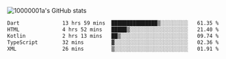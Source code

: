 ![10000001a's GitHub stats](https://github-readme-stats.vercel.app/api?username=10000001a&show_icons=true&theme=onedark&count_private=true)

<!-- [![Top Langs](https://github-readme-stats.vercel.app/api/top-langs/?username=10000001a&layout=compact&theme=onedark&langs_count=5)](https://github.com/anuraghazra/github-readme-stats) -->
<!--
**10000001a/10000001a** is a ✨ _special_ ✨ repository because its `README.md` (this file) appears on your GitHub profile.

Here are some ideas to get you started:

- 🔭 I’m currently working on ...
- 🌱 I’m currently learning ...
- 👯 I’m looking to collaborate on ...
- 🤔 I’m looking for help with ...
- 💬 Ask me about ...
- 📫 How to reach me: ...
- 😄 Pronouns: ...
- ⚡ Fun fact: ...
-->

<!--START_SECTION:waka-->

```txt
Dart              13 hrs 59 mins  ███████████████▒░░░░░░░░░   61.35 %
HTML              4 hrs 52 mins   █████▒░░░░░░░░░░░░░░░░░░░   21.40 %
Kotlin            2 hrs 13 mins   ██▒░░░░░░░░░░░░░░░░░░░░░░   09.74 %
TypeScript        32 mins         ▓░░░░░░░░░░░░░░░░░░░░░░░░   02.36 %
XML               26 mins         ▒░░░░░░░░░░░░░░░░░░░░░░░░   01.91 %
```

<!--END_SECTION:waka-->
